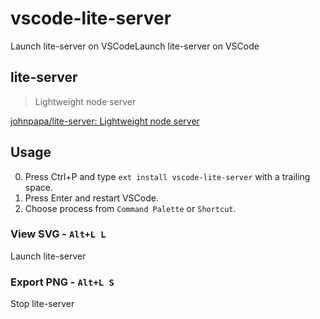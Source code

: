 # vscode-lite-server
Launch lite-server on VSCodeLaunch lite-server on VSCode

## lite-server
> Lightweight node server

[johnpapa/lite-server: Lightweight node server](https://github.com/johnpapa/lite-server)

## Usage 
0. Press Ctrl+P and type `ext install vscode-lite-server` with a trailing space. 
0. Press Enter and restart VSCode.
0. Choose process from `Command Palette` or `Shortcut`.

### View SVG - `Alt+L L`
Launch lite-server

### Export PNG - `Alt+L S`
Stop lite-server
